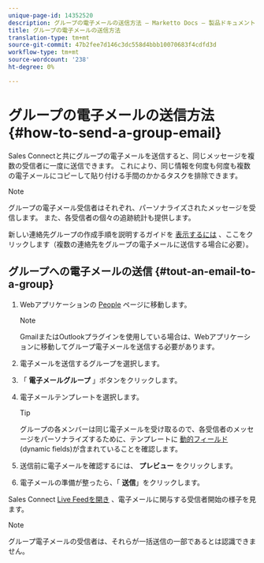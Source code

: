 ```yaml
---
unique-page-id: 14352520
description: グループの電子メールの送信方法 — Marketto Docs — 製品ドキュメント
title: グループの電子メールの送信方法
translation-type: tm+mt
source-git-commit: 47b2fee7d146c3dc558d4bbb10070683f4cdfd3d
workflow-type: tm+mt
source-wordcount: '238'
ht-degree: 0%

---
```



# グループの電子メールの送信方法 {#how-to-send-a-group-email}

Sales Connectと共にグループの電子メールを送信すると、同じメッセージを複数の受信者に一度に送信できます。 これにより、同じ情報を何度も何度も複数の電子メールにコピーして貼り付ける手間のかかるタスクを排除できます。

>[!NOTE]
>
>グループの電子メール受信者はそれぞれ、パーソナライズされたメッセージを受信します。 また、各受信者の個々の追跡統計も提供します。

新しい連絡先グループの作成手順を説明するガイドを [表示するには](http://docs.marketo.com/x/JITS) 、ここをクリックします（複数の連絡先をグループの電子メールに送信する場合に必要）。

## グループへの電子メールの送信 {#tout-an-email-to-a-group}

1. Webアプリケーションの [People](http://toutapp.com/next#relationships) ページに移動します。

   >[!NOTE]
   >
   >GmailまたはOutlookプラグインを使用している場合は、Webアプリケーションに移動してグループ電子メールを送信する必要があります。

1. 電子メールを送信するグループを選択します。
1. 「 **電子メールグループ** 」ボタンをクリックします。
1. 電子メールテンプレートを選択します。

   >[!TIP]
   >
   >グループの各メンバーは同じ電子メールを受け取るので、各受信者のメッセージをパーソナライズするために、テンプレートに [動的フィールド](http://docs.marketo.com/x/QITS) (dynamic fields)が含まれていることを確認します。

1. 送信前に電子メールを確認するには、 **プレビュー** をクリックします。
1. 電子メールの準備が整ったら、「 **送信**」をクリックします。

Sales Connect [Live Feedを開き](http://toutapp.com/next#live) 、電子メールに関与する受信者開始の様子を見ます。

>[!NOTE]
>
>グループ電子メールの受信者は、それらが一括送信の一部であるとは認識できません。

